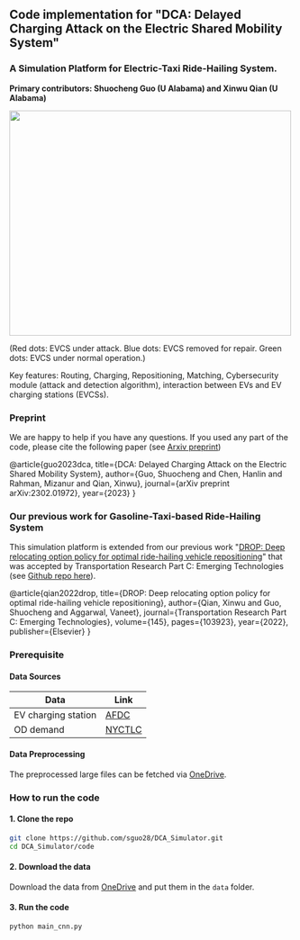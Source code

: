 ## Code implementation for "DCA: Delayed Charging Attack on the Electric Shared Mobility System"
###  A Simulation Platform for Electric-Taxi Ride-Hailing System.
**Primary contributors: Shuocheng Guo (U Alabama) and Xinwu Qian (U Alabama)**

<img src="https://github.com/sguo28/multimodal-transit-viz/raw/main/dca_viz.gif" width="500" height="400">

(Red dots: EVCS under attack. Blue dots: EVCS removed for repair. Green dots: EVCS under normal operation.)

Key features: Routing, Charging, Repositioning, Matching, Cybersecurity module (attack and detection algorithm), interaction between EVs and EV charging stations (EVCSs).

### Preprint
We are happy to help if you have any questions. If you used any part of the code, please cite the following paper (see [Arxiv preprint](https://arxiv.org/abs/2302.01972))

@article{guo2023dca,
  title={DCA: Delayed Charging Attack on the Electric Shared Mobility System},
  author={Guo, Shuocheng and Chen, Hanlin and Rahman, Mizanur and Qian, Xinwu},
  journal={arXiv preprint arXiv:2302.01972},
  year={2023}
}

### Our previous work for Gasoline-Taxi-based Ride-Hailing System
This simulation platform is extended from our previous work "[DROP: Deep relocating option policy for optimal ride-hailing vehicle repositioning](https://www.sciencedirect.com/science/article/pii/S0968090X22003369)" that was accepted by Transportation Research Part C: Emerging Technologies (see [Github repo here](https://github.com/sguo28/DROP_Simulator)).

@article{qian2022drop, title={DROP: Deep relocating option policy for optimal ride-hailing vehicle repositioning}, author={Qian, Xinwu and Guo, Shuocheng and Aggarwal, Vaneet}, journal={Transportation Research Part C: Emerging Technologies}, volume={145}, pages={103923}, year={2022}, publisher={Elsevier} }

### Prerequisite

#### Data Sources
|Data|Link|
|-|-|
|EV charging station|[AFDC](https://afdc.energy.gov/fuels/electricity_locations.html#/find/nearest?fuel=ELEC)|
|OD demand|[NYCTLC](https://www1.nyc.gov/site/tlc/about/tlc-trip-record-data.page)|

#### Data Preprocessing

The preprocessed large files can be fetched via [OneDrive](https://bama365-my.sharepoint.com/:f:/g/personal/sguo18_crimson_ua_edu/Etn1ZPhQ20ZNicLpYbCKyyQBy8QlqGfm4kmaEbIugTXiew?e=8uqPSw).

### How to run the code
#### 1. Clone the repo
```bash
git clone https://github.com/sguo28/DCA_Simulator.git
cd DCA_Simulator/code
```
#### 2. Download the data

Download the data from [OneDrive](https://bama365-my.sharepoint.com/:f:/g/personal/sguo18_crimson_ua_edu/Etn1ZPhQ20ZNicLpYbCKyyQBy8QlqGfm4kmaEbIugTXiew?e=8uqPSw) and put them in the `data` folder.

#### 3. Run the code
```bash
python main_cnn.py
```
